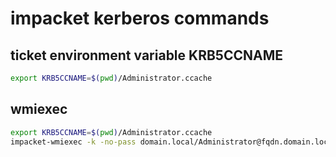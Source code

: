 # impacket kerberos commands

## ticket environment variable KRB5CCNAME
```bash
export KRB5CCNAME=$(pwd)/Administrator.ccache
```

## wmiexec
```bash
export KRB5CCNAME=$(pwd)/Administrator.ccache
impacket-wmiexec -k -no-pass domain.local/Administrator@fqdn.domain.local
```
